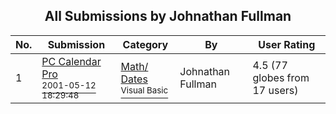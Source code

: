 ﻿<div align="center">

## All Submissions by Johnathan Fullman

</div>

No.  | Submission | Category | By   | User Rating
---- | ---------- | -------- | ---- | -----------
1 | [PC Calendar Pro<br /><sup>2001-05-12 18:29:48</sup>](https://github.com/Planet-Source-Code/johnathan-fullman-pc-calendar-pro__1-23252) | [Math/ Dates<br /><sup>Visual Basic</sup>](../ByCategory/math-dates__1-37.md) | Johnathan Fullman | 4.5 (77 globes from 17 users)
